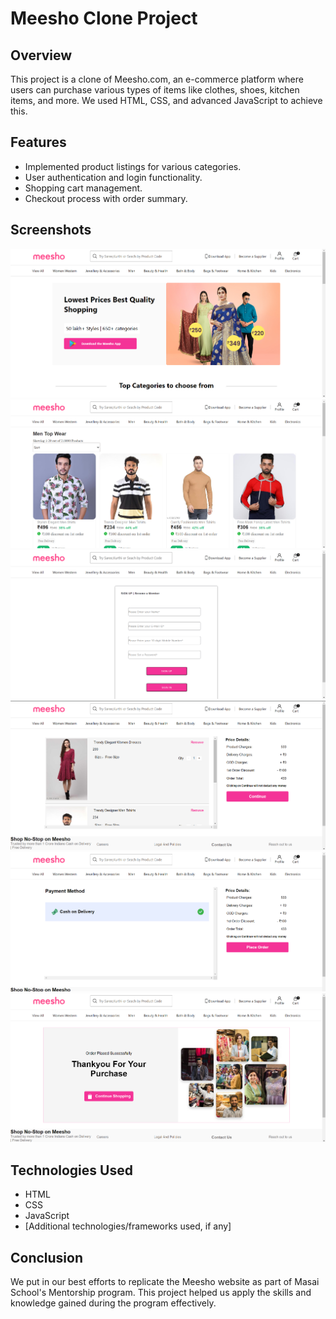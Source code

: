# Meesho Clone Project

## Overview
This project is a clone of Meesho.com, an e-commerce platform where users can purchase various types of items like clothes, shoes, kitchen items, and more. We used HTML, CSS, and advanced JavaScript to achieve this.

## Features
- Implemented product listings for various categories.
- User authentication and login functionality.
- Shopping cart management.
- Checkout process with order summary.

## Screenshots

![Screenshot 1](img/op1.png)
![Screenshot 2](img/op2.png)
![Screenshot 3](img/op3.png)
![Screenshot 4](img/op4.png)
![Screenshot 5](img/op5.png)
![Screenshot 6](img/op6.png)

## Technologies Used
- HTML
- CSS
- JavaScript
- [Additional technologies/frameworks used, if any]

## Conclusion
We put in our best efforts to replicate the Meesho website as part of Masai School's Mentorship program. This project helped us apply the skills and knowledge gained during the program effectively.

